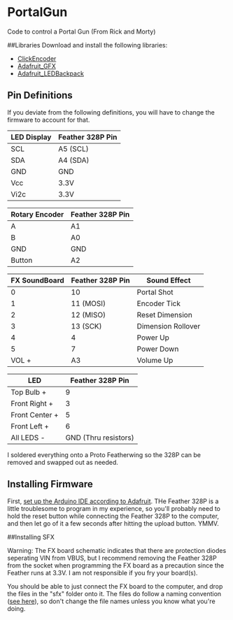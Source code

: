# PortalGun
Code to control a Portal Gun (From Rick and Morty)

##Libraries
Download and install the following libraries:

- [ClickEncoder](https://github.com/0xPIT/encoder)
- [Adafruit_GFX](https://github.com/adafruit/Adafruit-GFX-Library)
- [Adafruit_LEDBackpack](https://github.com/adafruit/Adafruit-LED-Backpack-Library)

## Pin Definitions
If you deviate from the following definitions, you will have to change the firmware to account for that.

| LED Display | Feather 328P Pin |
|--------|--------|
|   SCL  |   A5 (SCL)   |
|	SDA  | 	 A4 (SDA)  |
|	GND  | 	 GND  |
|	Vcc  |   3.3V   |
|   Vi2c |   3.3V	  |


| Rotary Encoder | Feather 328P Pin |
|--------|--------|
|    A    |   A1  |
|    B    |   A0  |
|   GND   |  GND  |
| Button  |   A2  |

| FX SoundBoard | Feather 328P Pin |     Sound Effect   |
|---------------|-----------------|--------------------|
|    0          |   10            | Portal Shot        |
|    1          |   11 (MOSI)           | Encoder Tick       |
|    2          |   12 (MISO)            | Reset Dimension    |
|    3          |   13 (SCK)            | Dimension Rollover |
|    4          |    4            |   Power Up         |
|	 5	        |    7            |  Power Down        |
|	 VOL +	        |    A3            |  Volume Up      |


| LED | Feather 328P Pin |
|-------------|---------|
|Top Bulb +     |    9    |
|Front Right + |    3    |
|Front Center + |    5    |
|Front Left +  |    6    |
| All LEDS -   |    GND (Thru resistors)    |

I soldered everything onto a Proto Featherwing so the 328P can be removed and swapped out as needed.

## Installing Firmware
First, [set up the Arduino IDE according to Adafruit](https://learn.adafruit.com/adafruit-feather-328p-atmega328-atmega328p/arduino-ide-setup). THe Feather 328P is a little troublesome to program in my experience, so you'll probably need to hold the reset button while connecting the Feather 328P to the computer, and then let go of it a few seconds after hitting the upload button. YMMV.

##Installing SFX

Warning: The FX board schematic indicates that there are protection diodes seperating VIN from VBUS, but I recommend removing the Feather 328P from the socket when programming the FX board as a precaution since the Feather runs at 3.3V. I am not responsible if you fry your board(s).

You should be able to just connect the FX board to the computer, and drop the files in the "sfx" folder onto it. The files do follow a naming convention ([see here](https://learn.adafruit.com/adafruit-audio-fx-sound-board/triggering-audio)), so don't change the file names unless you know what you're doing.
